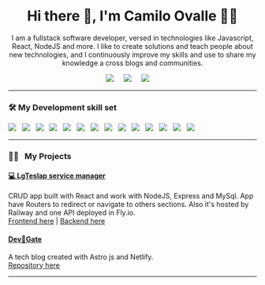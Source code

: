 
<h1 align='center'>Hi there  👋, I'm Camilo Ovalle 🧑‍💻</h1>

<p align='center'>
   I am  a fullstack software developer, versed in technologies like Javascript, React, NodeJS and more. I like to create solutions and teach people about new technologies, and I continuously improve my skills and use to share my knowledge a cross blogs and communities.
</p>

<p align='center'>
  <a href="https://linkedin.com/in/camilo-ovalle"><img src="https://img.shields.io/badge/linkedin-%230077B5.svg?&style=for-the-badge&logo=linkedin&logoColor=white" /></a>&nbsp;&nbsp;&nbsp;&nbsp;
  <a href="https://api.whatsapp.com/send?phone=573192966892"><img src="https://img.shields.io/badge/WhatsApp-logo?style=for-the-badge&logo=whatsapp&logoColor=%23ffffff"/></a>&nbsp;&nbsp;&nbsp;&nbsp;
  <a href="mailto:camilo.enrique.ovalle@gmail.com?subject=Hola%20Camilo"><img src="https://img.shields.io/badge/gmail-%23D14836.svg?&style=for-the-badge&logo=gmail&logoColor=white" /></a>
  &nbsp;&nbsp;&nbsp;&nbsp;

</p>

<hr>

<h3>🛠️ My Development skill set</h4>
<p >
  <img src="https://img.shields.io/badge/html5%20-%23e34f26.svg?&style=for-the-badge&logo=html5&logoColor=white" />&nbsp;&nbsp;
  <img src="https://img.shields.io/badge/css3%20-%231572B6.svg?&style=for-the-badge&logo=css3&logoColor=white" />&nbsp;&nbsp;
  <img src="https://img.shields.io/badge/javascript%20-%23F7DF1E.svg?&style=for-the-badge&logo=javascript&logoColor=white" />&nbsp;&nbsp;
  <img src="https://img.shields.io/badge/react%20-%2361DAFB.svg?&style=for-the-badge&logo=react&logoColor=white" />&nbsp;&nbsp;
  <img src="https://img.shields.io/badge/node.js%20-%23339933.svg?&style=for-the-badge&logo=node.js&logoColor=white" />&nbsp;&nbsp;
  <img src="https://img.shields.io/badge/express%20-%23339933.svg?&style=for-the-badge&logo=express&logoColor=white" />&nbsp;&nbsp;
  <img src="https://img.shields.io/badge/git%20-%23F05133.svg?&style=for-the-badge&logo=git&logoColor=white" />&nbsp;&nbsp;
  <img src="https://img.shields.io/badge/mysql%20-%23016B93.svg?&style=for-the-badge&logo=mysql&logoColor=white" />&nbsp;&nbsp;
  <img src="https://img.shields.io/badge/Linux-logo?style=for-the-badge&logo=ubuntu&logoColor=white&color=orange"/>&nbsp;&nbsp;
  <img src="https://img.shields.io/badge/Astro-logo?style=for-the-badge&logo=Astro&logoColor=orange&color=gray"/>&nbsp;&nbsp;
  <img src="https://img.shields.io/badge/github%20-%23000.svg?&style=for-the-badge&logo=github&logoColor=white" />&nbsp;&nbsp;
  <img src="https://img.shields.io/badge/mongodb%20-%2358aa50.svg?&style=for-the-badge&logo=mongodb&logoColor=white" />&nbsp;&nbsp;
  <img src="https://img.shields.io/badge/docker%20-%232496ED.svg?&style=for-the-badge&logo=docker&logoColor=white" />&nbsp;&nbsp;
  <img src="https://img.shields.io/badge/Tailwind-logo?style=for-the-badge&logo=tailwindcss&logoColor=white&color=%230ea5e9"/>&nbsp;&nbsp;
</p>

<hr>

<h3>👨‍💻&nbsp;&nbsp;&nbsp;My Projects</h3>

<h4><a href="https://github.com/Camilo-ovalle/LgTeslap-Frontend.git">💻 LgTeslap service manager</a></h4>
<p>CRUD app built with React and work with NodeJS, Express and MySql. App have Routers to redirect or navigate to others sections. Also it's hosted by Railway and one API deployed in Fly.io. <br>
<a href="https://github.com/Camilo-ovalle/LgTeslap-Frontend.git">Frontend here</a>&nbsp;| <a href="https://github.com/Camilo-ovalle/LgTeslap-Frontend.git">Backend here</a></p>

<h4><a href="https://github.com/Camilo-ovalle/Qurious-Blog.git">Dev🚀Gate</a></h4>
<p>A tech blog created with Astro js and Netlify.<br>
<a href="https://github.com/dfloresdev/personal-blog">Repository here</a></p>

<hr>

